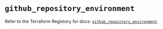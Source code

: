 # `github_repository_environment`

Refer to the Terraform Registory for docs: [`github_repository_environment`](https://registry.terraform.io/providers/integrations/github/5.37.0/docs/resources/repository_environment).
